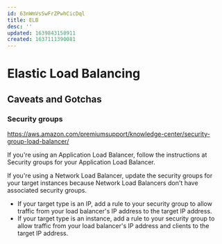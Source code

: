 ```yaml
---
id: 63nWmVsSwFrZPwhCicDql
title: ELB
desc: ''
updated: 1639843158911
created: 1637111390081
---
```


# Elastic Load Balancing

## Caveats and Gotchas

### Security groups

https://aws.amazon.com/premiumsupport/knowledge-center/security-group-load-balancer/

If you're using an Application Load Balancer, follow the instructions at Security groups for your Application Load Balancer.

If you're using a Network Load Balancer, update the security groups for your target instances because Network Load Balancers don't have associated security groups.

* If your target type is an IP, add a rule to your security group to allow traffic from your load balancer's IP address to the target IP address.
* If your target type is an instance, add a rule to your security group to allow traffic from your load balancer's IP address and clients to the target IP address.
